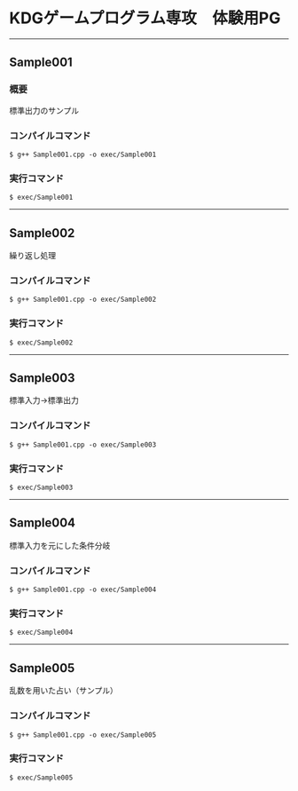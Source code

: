 # KDGゲームプログラム専攻　体験用PG

---
## Sample001
### 概要
標準出力のサンプル
### コンパイルコマンド
~~~shell
$ g++ Sample001.cpp -o exec/Sample001
~~~
### 実行コマンド
~~~shell
$ exec/Sample001
~~~

---
## Sample002
繰り返し処理
### コンパイルコマンド
~~~shell
$ g++ Sample001.cpp -o exec/Sample002
~~~
### 実行コマンド
~~~shell
$ exec/Sample002
~~~

---
## Sample003
標準入力→標準出力
### コンパイルコマンド
~~~shell
$ g++ Sample001.cpp -o exec/Sample003
~~~
### 実行コマンド
~~~shell
$ exec/Sample003
~~~

---
## Sample004
標準入力を元にした条件分岐
### コンパイルコマンド
~~~shell
$ g++ Sample001.cpp -o exec/Sample004
~~~
### 実行コマンド
~~~shell
$ exec/Sample004
~~~

---
## Sample005
乱数を用いた占い（サンプル）
### コンパイルコマンド
~~~shell
$ g++ Sample001.cpp -o exec/Sample005
~~~
### 実行コマンド
~~~shell
$ exec/Sample005
~~~
